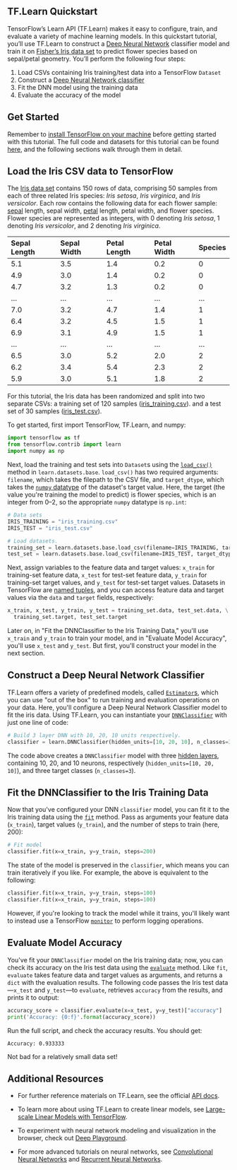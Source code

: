 ## TF.Learn Quickstart

TensorFlow’s Learn API (TF.Learn) makes it easy to configure, train, and evaluate a
variety of machine learning models. In this quickstart tutorial, you’ll use TF.Learn
to construct a [Deep Neural Network](https://en.wikipedia.org/wiki/Artificial_neural_network)
classifier model and train it on [Fisher’s Iris data set](https://en.wikipedia.org/wiki/Iris_flower_data_set)
to predict flower species based on sepal/petal geometry. You’ll perform the following four steps:

1. Load CSVs containing Iris training/test data into a TensorFlow `Dataset`
2. Construct a [Deep Neural Network classifier](https://www.tensorflow.org/versions/r0.9/api_docs/python/contrib.learn.html#DNNClassifier)
3. Fit the DNN model using the training data
4. Evaluate the accuracy of the model

## Get Started
Remember to [install TensorFlow on your machine](https://www.tensorflow.org/versions/r0.9/get_started/os_setup.html#download-and-setup) 
before getting started with this tutorial. The full code and datasets for this tutorial
can be found [here](https://www.tensorflow.org/code/tensorflow/examples/tutorials/tflearnqs/),
and the following sections walk through them in detail.

## Load the Iris CSV data to TensorFlow

The [Iris data set](https://en.wikipedia.org/wiki/Iris_flower_data_set) 
contains 150 rows of data, comprising 50 samples from each of three related 
Iris species: *Iris setosa*, *Iris virginica*, and *Iris versicolor*. Each row 
contains the following data for each flower sample: [sepal](https://en.wikipedia.org/wiki/Sepal) 
length, sepal width, [petal](https://en.wikipedia.org/wiki/Petal) length, petal width,
and flower species. Flower species are represented as integers, with 0 denoting *Iris
setosa*, 1 denoting *Iris versicolor*, and 2 denoting *Iris virginica*.

Sepal Length | Sepal Width | Petal Length | Petal Width | Species
:----------- | :---------- | :----------- | :---------- | :------
5.1          | 3.5         | 1.4          | 0.2         | 0
4.9          | 3.0         | 1.4          | 0.2         | 0
4.7          | 3.2         | 1.3          | 0.2         | 0
&hellip;     | &hellip;    | &hellip;     | &hellip;    | &hellip;
7.0          | 3.2         | 4.7          | 1.4         | 1
6.4          | 3.2         | 4.5          | 1.5         | 1
6.9          | 3.1         | 4.9          | 1.5         | 1
&hellip;     | &hellip;    | &hellip;     | &hellip;    | &hellip;
6.5          | 3.0         | 5.2          | 2.0         | 2
6.2          | 3.4         | 5.4          | 2.3         | 2
5.9          | 3.0         | 5.1          | 1.8         | 2

<!-- TODO: The rest of this section presumes that CSVs will live in same directory as tutorial examples; if not, update links and code -->
For this tutorial, the Iris data has been randomized and split into two separate CSVs: 
a training set of 120 samples ([iris_training.csv](https://www.tensorflow.org/code/tensorflow/examples/tutorials/tflearnqs/iris_training.csv)).
and a test set of 30 samples ([iris_test.csv](https://www.tensorflow.org/code/tensorflow/examples/tutorials/tflearnqs/iris_test.csv)).

To get started, first import TensorFlow, TF.Learn, and numpy:

```python
import tensorflow as tf
from tensorflow.contrib import learn
import numpy as np
```

Next, load the training and test sets into `Dataset`s using the [`load_csv()`](https://github.com/tensorflow/tensorflow/blob/master/tensorflow/contrib/learn/python/learn/datasets/base.py#L36) 
method in `learn.datasets.base`. `load_csv()` has two required arguments: 
`filename`, which takes the filepath to the CSV file, 
and `target_dtype`, which takes the [`numpy` datatype](http://docs.scipy.org/doc/numpy/user/basics.types.html)
of the dataset's target value. Here, the target (the value you're training the model to predict) is
flower species, which is an integer from 0&ndash;2, so the appropriate `numpy` datatype is `np.int`:

```python
# Data sets
IRIS_TRAINING = "iris_training.csv"
IRIS_TEST = "iris_test.csv"

# Load datasets.
training_set = learn.datasets.base.load_csv(filename=IRIS_TRAINING, target_dtype=np.int)
test_set = learn.datasets.base.load_csv(filename=IRIS_TEST, target_dtype=np.int)
```

Next, assign variables to the feature data and target values: `x_train` for training-set feature data,
`x_test` for test-set feature data, `y_train` for training-set target values, and `y_test` for test-set
target values. Datasets in TensorFlow are [named tuples](https://docs.python.org/2/library/collections.html#collections.namedtuple),
and you can access feature data and target values via the `data` and `target` fields, respectively:

```python
x_train, x_test, y_train, y_test = training_set.data, test_set.data, \
  training_set.target, test_set.target
```

Later on, in "Fit the DNNClassifier to the Iris Training Data," you'll use `x_train` and `y_train` to 
train your model, and in "Evaluate Model Accuracy", you'll use `x_test` and `y_test`. But first,
you'll construct your model in the next section.

## Construct a Deep Neural Network Classifier

TF.Learn offers a variety of predefined models, called [`Estimator`s](https://www.tensorflow.org/versions/r0.9/api_docs/python/contrib.learn.html#estimators), 
which you can use "out of the box" to run training and evaluation operations on your data. 
Here, you'll configure a Deep Neural Network Classifier model to fit the iris data. Using TF.Learn, 
you can instantiate your [`DNNClassifier`](https://www.tensorflow.org/versions/r0.9/api_docs/python/contrib.learn.html#DNNClassifier)
with just one line of code:

```python
# Build 3 layer DNN with 10, 20, 10 units respectively. 
classifier = learn.DNNClassifier(hidden_units=[10, 20, 10], n_classes=3)
```

The code above creates a `DNNClassifier` model with three [hidden layers](http://stats.stackexchange.com/questions/181/how-to-choose-the-number-of-hidden-layers-and-nodes-in-a-feedforward-neural-netw), 
containing 10, 20, and 10 neurons, respectively (`hidden_units=[10, 20, 10]`), and three target
classes (`n_classes=3`).


## Fit the DNNClassifier to the Iris Training Data

Now that you've configured your DNN `classifier` model, you can fit it to the Iris training data
using the [`fit`](https://www.tensorflow.org/versions/r0.9/api_docs/python/contrib.learn.html#BaseEstimator.fit) 
method. Pass as arguments your feature data (`x_train`), target values
(`y_train`), and the number of steps to train (here, 200):

```python
# Fit model
classifier.fit(x=x_train, y=y_train, steps=200)
```

<!-- Style the below (up to the next section) as an aside (note?) -->

<!-- Pretty sure the following is correct, but maybe a SWE could verify? -->
The state of the model is preserved in the `classifier`, which means you can train iteratively if
you like. For example, the above is equivalent to the following:

```python
classifier.fit(x=x_train, y=y_train, steps=100)
classifier.fit(x=x_train, y=y_train, steps=100)
```

<!-- TODO: When tutorial exists for monitoring, link to it here -->
However, if you're looking to track the model while it trains, you'll likely
want to instead use a TensorFlow [`monitor`](https://github.com/tensorflow/tensorflow/blob/master/tensorflow/contrib/learn/python/learn/monitors.py)
to perform logging operations.

## Evaluate Model Accuracy

You've fit your `DNNClassifier` model on the Iris training data; now, you can check its accuracy on
the Iris test data using the [`evaluate`](https://www.tensorflow.org/versions/r0.9/api_docs/python/contrib.learn.html#BaseEstimator.evaluate)
method. Like `fit`, `evaluate` takes feature data and target values as arguments,
and returns a `dict` with the evaluation results. The following code passes the Iris
test data&mdash;`x_test` and `y_test`&mdash;to `evaluate`, retrieves `accuracy` from the
results, and prints it to output:

```python
accuracy_score = classifier.evaluate(x=x_test, y=y_test)["accuracy"]
print('Accuracy: {0:f}'.format(accuracy_score))
```

Run the full script, and check the accuracy results. You should get:

```
Accuracy: 0.933333
```

Not bad for a relatively small data set!

## Additional Resources

* For further reference materials on TF.Learn, see the official [API docs](https://www.tensorflow.org/versions/r0.9/api_docs/python/contrib.learn.html).

<!-- David, will the below be live when this tutorial is released? -->
* To learn more about using TF.Learn to create linear models, see 
[Large-scale Linear Models with TensorFlow](https://www.tensorflow.org/versions/r0.9/tutorials/linear/index.html).

* To experiment with neural network modeling and visualization in the browser, check out [Deep Playground](http://playground.tensorflow.org/).

* For more advanced tutorials on neural networks, see [Convolutional Neural Networks](https://www.tensorflow.org/versions/r0.9/tutorials/deep_cnn/index.html)
and [Recurrent Neural Networks](https://www.tensorflow.org/versions/r0.9/tutorials/recurrent/index.html).

